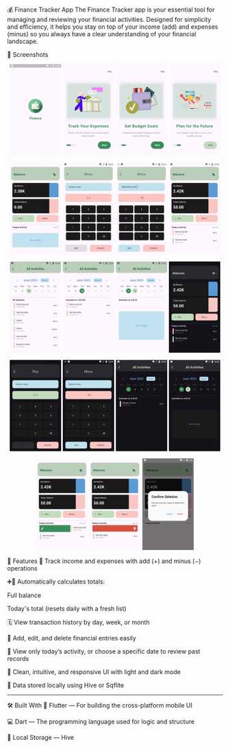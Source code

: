 💰 Finance Tracker App
The Finance Tracker app is your essential tool for managing and reviewing your financial activities. Designed for simplicity and efficiency, it helps you stay on top of your income (add) and expenses (minus) so you always have a clear understanding of your financial landscape.

📱 Screenshots


<p align="center">
  <img src="finance%20screens/1.png" width="120" alt="Finance App Screenshot 1" />
  <img src="finance%20screens/2.png" width="120" alt="Finance App Screenshot 2" />
  <img src="finance%20screens/3.png" width="120" alt="Finance App Screenshot 3" />
  <img src="finance%20screens/4.png" width="120" alt="Finance App Screenshot 4" />
</p>
<p align="center">
  <img src="finance%20screens/5.png" width="120" alt="Finance App Screenshot 5" />
  <img src="finance%20screens/6.png" width="120" alt="Finance App Screenshot 6" />
  <img src="finance%20screens/7.png" width="120" alt="Finance App Screenshot 7" />
  <img src="finance%20screens/8.png" width="120" alt="Finance App Screenshot 8" />
</p>
<p align="center">
  <img src="finance%20screens/9.png" width="120" alt="Finance App Screenshot 9" />
  <img src="finance%20screens/10.png" width="120" alt="Finance App Screenshot 10" />
  <img src="finance%20screens/11.png" width="120" alt="Finance App Screenshot 11" />
  <img src="finance%20screens/12.png" width="120" alt="Finance App Screenshot 12" />
</p>
<p align="center">
  <img src="finance%20screens/13.png" width="120" alt="Finance App Screenshot 13" />
  <img src="finance%20screens/14.png" width="120" alt="Finance App Screenshot 14" />
  <img src="finance%20screens/15.png" width="120" alt="Finance App Screenshot 15" />
  <img src="finance%20screens/16.png" width="120" alt="Finance App Screenshot 16" />
</p>
<p align="center">
  <img src="finance%20screens/17.png" width="120" alt="Finance App Screenshot 17" />
  <img src="finance%20screens/18.png" width="120" alt="Finance App Screenshot 18" />
  <img src="finance%20screens/19.png" width="120" alt="Finance App Screenshot 19" />
</p>



🌟 Features
💸 Track income and expenses with add (+) and minus (−) operations

➕🔢 Automatically calculates totals:

Full balance

Today's total (resets daily with a fresh list)

🗓️ View transaction history by day, week, or month

📝 Add, edit, and delete financial entries easily

📅 View only today’s activity, or choose a specific date to review past records

🎨 Clean, intuitive, and responsive UI with light and dark mode

💾 Data stored locally using Hive or Sqflite

____________________________
🛠️ Built With
🧩 Flutter — For building the cross-platform mobile UI

💻 Dart — The programming language used for logic and structure

💾 Local Storage — Hive
